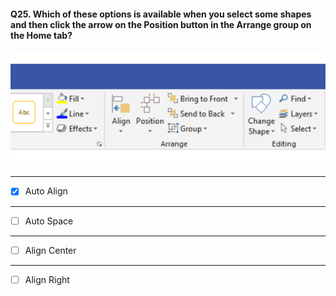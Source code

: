 #### Q25. Which of these options is available when you select some shapes and then click the arrow on the Position button in the Arrange group on the Home tab?

![image](images/visio006.png)

---

- [x] Auto Align

---

- [ ] Auto Space

---

- [ ] Align Center

---

- [ ] Align Right
